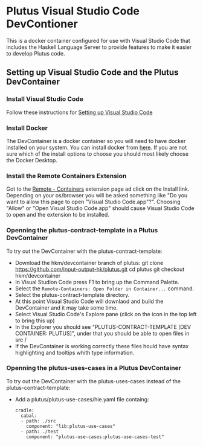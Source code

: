# Plutus Visual Studio Code DevContioner

This is a docker container configured for use with Visual Studio Code
that includes the Haskell Language Server to provide features to make
it easier to develop Plutus code.


## Setting up Visual Studio Code and the Plutus DevContainer

### Install Visual Studio Code

Follow these instructions for [Setting up Visual Studio Code](https://code.visualstudio.com/docs/setup/setup-overview)


### Install Docker

The DevContainer is a docker container so you will need to have
docker installed on your system.  You can install docker from
[here](https://www.docker.com/get-started).  If you are not
sure which of the install options to choose you should
most likely choose the Docker Desktop.


### Install the Remote Containers Extension

Got to the [Remote - Containers](https://marketplace.visualstudio.com/items?itemName=ms-vscode-remote.remote-containers)
extension page ad click on the Install link.  Depending on your os/browser
you will be asked something like "Do you want to allow this page to open
"Visual Studio Code.app"?".
Choosing "Allow" or "Open Visual Studio Code.app" should cause Visual Studio
Code to open and the extension to be installed.


### Openning the plutus-contract-template in a Plutus DevContainer

To try out the DevContainer with the plutus-contract-template:

* Download the hkm/devcontainer branch of plutus:
    git clone https://github.com/input-output-hk/plutus.git
    cd plutus
    git checkout hkm/devcontainer
* In Visual Studion Code press F1 to bring up the Command Palette.
* Select the `Remote-Containers: Open Folder in Container...` command.
* Select the plutus-contract-template directory.
* At this point Visual Studio Code will downlaod and build the DevContainer
  and it may take some time.
* Select Visual Studio Code's Explore pane (click on the icon in the top
  left to bring this up)
* In the Explorer you should see "PLUTUS-CONTRACT-TEMPLATE [DEV CONTAINER: PLUTUS]",
  under that you should be able to open files in
    src /
* If the DevContainer is working correctly these files hould have syntax
  highlighting and tooltips whith type information.

### Openning the plutus-uses-cases in a Plutus DevContainer

To try out the DevContainer with the plutus-uses-cases
instead of the plutus-contract-template:

* Add a plutus/plutus-use-cases/hie.yaml file containg:
  ```
  cradle:
    cabal:
    - path: ./src
      component: "lib:plutus-use-cases"
    - path: ./test
      component: "plutus-use-cases:plutus-use-cases-test"
  ```
